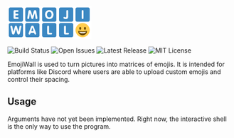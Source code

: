 ![EmojiWall](EmojiWall.png)

![Build Status](https://img.shields.io/travis/com/PotatoCurry/EmojiWall.svg)
![Open Issues](https://img.shields.io/github/issues/PotatoCurry/EmojiWall.svg)
![Latest Release](https://img.shields.io/github/release/PotatoCurry/EmojiWall.svg)
![MIT License](https://img.shields.io/github/license/mashape/apistatus.svg)

EmojiWall is used to turn pictures into matrices of emojis.
It is intended for platforms like Discord where users are able to upload custom emojis and control their spacing.

## Usage
Arguments have not yet been implemented. Right now, the interactive shell is the only way to use the program.
